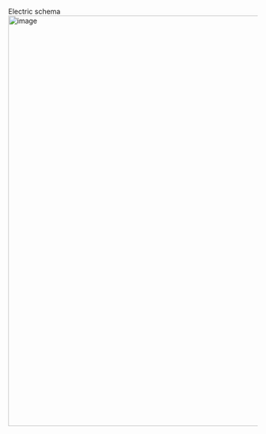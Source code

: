 Electric schema
<img width="1097" height="831" alt="image" src="https://github.com/user-attachments/assets/0f85ddd5-65db-4d1e-a628-d790ffcbe023" />
